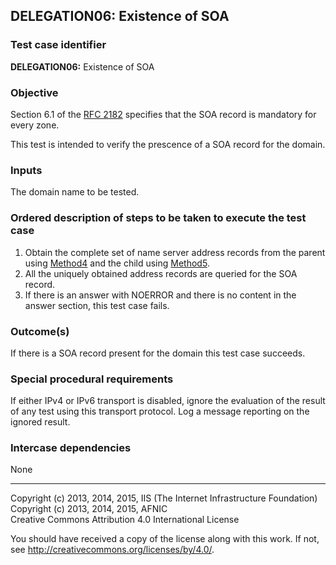 ## DELEGATION06: Existence of SOA

### Test case identifier

**DELEGATION06:** Existence of SOA

### Objective

Section 6.1 of the [RFC 2182](http://tools.ietf.org/html/rfc2182) specifies
that the SOA record is mandatory for every zone. 

This test is intended to verify the prescence of a SOA record for the
domain.

### Inputs

The domain name to be tested.

### Ordered description of steps to be taken to execute the test case

1. Obtain the complete set of name server address records from the parent using
   [Method4](../Methods.md) and the child using [Method5](../Methods.md).
2. All the uniquely obtained address records are queried for the SOA record.
3. If there is an answer with NOERROR and there is no content in the
   answer section, this test case fails.

### Outcome(s)

If there is a SOA record present for the domain this test case succeeds.

### Special procedural requirements

If either IPv4 or IPv6 transport is disabled, ignore the evaluation of the
result of any test using this transport protocol. Log a message reporting
on the ignored result.

### Intercase dependencies

None

-------

Copyright (c) 2013, 2014, 2015, IIS (The Internet Infrastructure Foundation)  
Copyright (c) 2013, 2014, 2015, AFNIC  
Creative Commons Attribution 4.0 International License

You should have received a copy of the license along with this
work.  If not, see <http://creativecommons.org/licenses/by/4.0/>.
